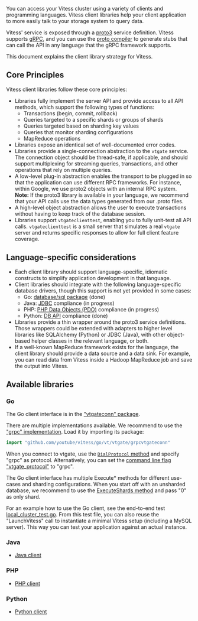 You can access your Vitess cluster using a variety of clients and
programming languages. Vitess client libraries help your client
application to more easily talk to your storage system to query data.

Vitess' service is exposed through a
[proto3](https://developers.google.com/protocol-buffers/docs/proto3)
service definition. Vitess supports [gRPC](http://www.grpc.io/),
and you can use the 
[proto compiler](https://developers.google.com/protocol-buffers/docs/proto?hl=en#generating)
to generate stubs that can call the API in any language that the
gRPC framework supports.

This document explains the client library strategy for Vitess.

## Core Principles

Vitess client libraries follow these core principles:

* Libraries fully implement the server API and provide access to all
  API methods, which support the following types of functions:
  * Transactions (begin, commit, rollback)
  * Queries targeted to a specific shards or groups of shards
  * Queries targeted based on sharding key values
  * Queries that monitor sharding configurations  
  * MapReduce operations
* Libraries expose an identical set of well-documented error codes.
* Libraries provide a single-connection abstraction to the
  <code>vtgate</code> service. The connection object should be
  thread-safe, if applicable, and should support multiplexing for
  streaming queries, transactions, and other operations that rely
  on multiple queries.
* A low-level plug-in abstraction enables the transport to be plugged
  in so that the application can use different RPC frameworks. For
  instance, within Google, we use proto2 objects with an internal
  RPC system.<br class="bigbreak">**Note:** If the proto3 library is available in
  your language, we recommend that your API calls use the data types
  generated from our .proto files.
* A high-level object abstraction allows the user to execute transactions
  without having to keep track of the database session.
* Libraries support <code>vtgateclienttest</code>, enabling you to
  fully unit-test all API calls. <code>vtgateclienttest</code> is
  a small server that simulates a real <code>vtgate</code> server
  and returns specific responses to allow for full client feature
  coverage.

## Language-specific considerations
* Each client library should support language-specific, idiomatic
  constructs to simplify application development in that language.
* Client libraries should integrate with the following language-specific
  database drivers, though this support is not yet provided in some cases:
  * Go: [database/sql package](http://golang.org/pkg/database/sql/) (done)
  * Java: [JDBC](https://docs.oracle.com/javase/tutorial/jdbc/index.html)
    compliance (in progress)
  * PHP: [PHP Data Objects \(PDO\)](http://php.net/manual/en/intro.pdo.php)
    compliance (in progress)
  * Python: [DB API](https://www.python.org/dev/peps/pep-0249/) compliance
    (done)
* Libraries provide a thin wrapper around the proto3 service definitions.
  Those wrappers could be extended with adapters to higher level libraries
  like SQLAlchemy (Python) or JDBC (Java), with other object-based helper
  classes in the relevant language, or both.
* If a well-known MapReduce framework exists for the language, the client
  library should provide a data source and a data sink. For example, you
  can read data from Vitess inside a Hadoop MapReduce job and save the
  output into Vitess.

## Available libraries

### Go

The Go client interface is in the
["vtgateconn" package](https://godoc.org/github.com/youtube/vitess/go/vt/vtgate/vtgateconn).

There are multiple implementations available. We recommend to use the
["grpc" implementation](https://godoc.org/github.com/youtube/vitess/go/vt/vtgate/grpcvtgateconn).
Load it by importing its package:

``` go
import "github.com/youtube/vitess/go/vt/vtgate/grpcvtgateconn"
```

When you connect to vtgate, use the
[`DialProtocol` method](https://godoc.org/github.com/youtube/vitess/go/vt/vtgate/vtgateconn#DialProtocol)
and specify "grpc" as protocol.
Alternatively, you can set the
[command line flag "vtgate_protocol"](https://github.com/youtube/vitess/blob/ff800b2a1801f0bb8b0c29a701d9c0988bf827e2/go/vt/vtgate/vtgateconn/vtgateconn.go#L27)
to "grpc".

The Go client interface has multiple Execute* methods for different use-cases
and sharding configurations. When you start off with an unsharded database, we
recommend to use the
[ExecuteShards method](https://godoc.org/github.com/youtube/vitess/go/vt/vtgate/vtgateconn#VTGateConn.ExecuteShards)
and pass "0" as only shard.

For an example how to use the Go client, see the end-to-end test
[local_cluster_test.go](https://github.com/youtube/vitess/blob/master/go/vt/vttest/local_cluster_test.go).
From this test file, you can also reuse the "LaunchVitess" call to
instantiate a minimal Vitess setup (including a MySQL server). This way you can
test your application against an actual instance.

### Java

* [Java client](https://github.com/youtube/vitess/blob/master/java/client/src/main/java/com/youtube/vitess/client/VTGateConn.java)

### PHP

* [PHP client](https://github.com/youtube/vitess/tree/master/php)

### Python

* [Python client](https://github.com/youtube/vitess/blob/master/py/vtdb/vtgate_client.py)
